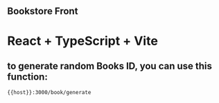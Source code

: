 ## Bookstore Front

# React + TypeScript + Vite

## to generate random Books  ID, you can use this function:
```
{{host}}:3000/book/generate

```